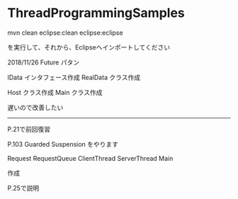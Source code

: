 # ThreadProgrammingSamples

mvn clean eclipse:clean eclipse:eclipse

を実行して、それから、Eclipseへインポートしてください


2018/11/26
Future パタン

IData インタフェース作成
RealData クラス作成

Host クラス作成
Main クラス作成

遅いので改善したい






-------------
P.21で前回復習

P.103 Guarded Suspension をやります

Request
RequestQueue
ClientThread
ServerThread
Main

作成

P.25で説明


